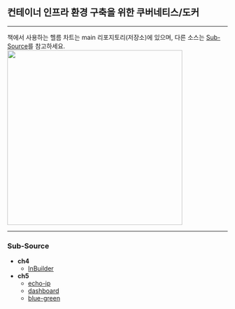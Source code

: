 
## 컨테이너 인프라 환경 구축을 위한 쿠버네티스/도커
---
책에서 사용하는 헬름 차트는 main 리포지토리(저장소)에 있으며, 다른 소스는 [Sub-Source](https://github.com/k8s-edu/Bkv2_main?tab=readme-ov-file#sub-source)를 참고하세요. </br>
<a href="http://www.yes24.com/Product/Goods/102099414">
<img src="http://image.kyobobook.co.kr/images/book/xlarge/743/x9791165215743.jpg" width="400">
</a>

---
### Sub-Source
  - **ch4**
    - [InBuilder](https://github.com/k8s-edu/Bkv2_sub_InBuilder)
  - **ch5**
    - [echo-ip](https://github.com/k8s-edu/Bkv2_sub_echo-ip) 
    - [dashboard](https://github.com/k8s-edu/Bkv2_sub_dashboard) 
    - [blue-green](https://github.com/k8s-edu/Bkv2_sub_blue-green) 

